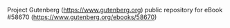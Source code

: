 Project Gutenberg (https://www.gutenberg.org) public repository for
eBook #58670 (https://www.gutenberg.org/ebooks/58670)
